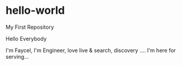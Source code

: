 # hello-world
My First Repository

Hello Everybody

I'm Faycel, I'm Engineer, love live & search, discovery ....
I'm here for serving...
